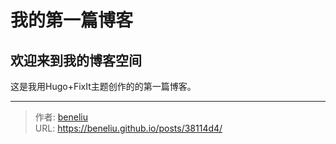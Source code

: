 # 我的第一篇博客

## 欢迎来到我的博客空间

这是我用Hugo&#43;FixIt主题创作的的第一篇博客。


---

> 作者: [beneliu](https://github.com/beneliu)  
> URL: https://beneliu.github.io/posts/38114d4/  

